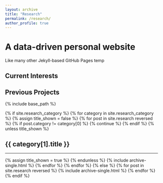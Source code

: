 ```yaml
---
layout: archive
title: "Research"
permalink: /research/
author_profile: true
---
```




A data-driven personal website
======
Like many other Jekyll-based GitHub Pages temp

## Current Interests

## Previous Projects

{% include base_path %}


<!-- New style rendering if publication categories are defined -->
{% if site.research_category %}
  {% for category in site.research_category  %}
    {% assign title_shown = false %}
    {% for post in site.research reversed %}
      {% if post.category != category[0] %}
        {% continue %}
      {% endif %}
      {% unless title_shown %}
        <h2>{{ category[1].title }}</h2><hr />
        {% assign title_shown = true %}
      {% endunless %}
      {% include archive-single.html %}
    {% endfor %}
  {% endfor %}
{% else %}
  {% for post in site.research reversed %}
    {% include archive-single.html %}
  {% endfor %}
{% endif %}
